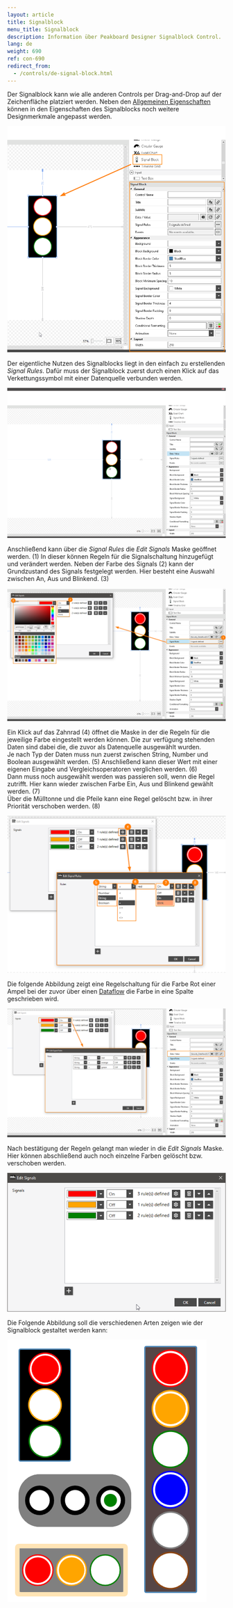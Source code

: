 ```yaml
---
layout: article
title: Signalblock
menu_title: Signalblock
description: Information über Peakboard Designer Signalblock Control.
lang: de
weight: 690
ref: con-690
redirect_from:
  - /controls/de-signal-block.html
---
```



Der Signalblock kann wie alle anderen Controls per Drag-and-Drop auf der Zeichenfläche platziert werden.
Neben den [Allgemeinen Eigenschaften]( https://help.peakboard.com/controls/de-allgemeine-eigenschaften.html) können in den Eigenschaften des Signalblocks noch weitere Designmerkmale angepasst werden.


![image_1](/assets/images/Controls/Signal-Block/signalblock1.png)


Der eigentliche Nutzen des Signalblocks liegt in den einfach zu erstellenden *Signal Rules*. Dafür muss der Signalblock zuerst durch einen Klick auf das Verkettungssymbol mit einer Datenquelle verbunden werden.

![image_1](/assets/images/Controls/Signal-Block/signalblock2.gif)

Anschließend kann über die *Signal Rules* die *Edit Signals* Maske geöffnet werden. (1)
In dieser können Regeln für die Signalschaltung hinzugefügt und verändert werden.
Neben der Farbe des Signals (2) kann der Grundzustand des Signals festgelegt werden. Hier besteht eine Auswahl zwischen An, Aus und Blinkend. (3) 


![image_1](/assets/images/Controls/Signal-Block/signalblock3.png)

 
Ein Klick auf das Zahnrad (4) öffnet die Maske in der die Regeln für die jeweilige Farbe eingestellt werden können.
Die zur verfügung stehenden Daten sind dabei die, die zuvor als Datenquelle ausgewählt wurden.  
Je nach Typ der Daten muss nun zuerst zwischen String, Number und Boolean ausgewählt werden. (5)
Anschließend kann dieser Wert mit einer eigenen Eingabe und Vergleichsoperatoren verglichen werden. (6)  
Dann muss noch ausgewählt werden was passieren soll, wenn die Regel zutrifft. Hier kann wieder zwischen Farbe Ein, Aus und Blinkend gewählt werden. (7)  
Über die Mülltonne und die Pfeile kann eine Regel gelöscht bzw. in ihrer Priorität verschoben werden. (8)  


![image_1](/assets/images/Controls/Signal-Block/signalblock4.png)


Die folgende Abbildung zeigt eine Regelschaltung für die Farbe Rot einer Ampel bei der zuvor über einen [Dataflow](https://help.peakboard.com/dataflows/de-erste-schritte.html) die Farbe in eine Spalte geschrieben wird.


![image_1](/assets/images/Controls/Signal-Block/signalblock6.png)


Nach bestätigung der Regeln gelangt man wieder in die *Edit Signals* Maske. Hier können abschließend auch noch einzelne Farben gelöscht bzw. verschoben werden.


![image_1](/assets/images/Controls/Signal-Block/signalblock7.png)


Die Folgende Abbildung soll die verschiedenen Arten zeigen wie der Signalblock gestaltet werden kann:


![image_1](/assets/images/Controls/Signal-Block/signalblock5.png)